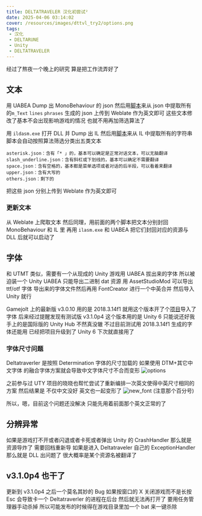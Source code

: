 ```yaml
---
title: DELTATRAVELER 汉化初尝试²
date: 2025-04-06 03:14:02
cover: /resources/images/dttvl_try2/options.png
tags: 
 - 汉化
 - DELTARUNE
 - Unity
 - DELTATRAVELER
---
```


经过了熬夜一个晚上的研究
算是把工作流弄好了

## 文本
用 UABEA Dump 出 MonoBehaviour 的 json
然后用[脚本](https://github.com/UTCLC/DTTVL-Scripts/blob/main/UABEAJsonTextCollect.py)来从 json 中提取所有的```m_Text``` ```lines``` ```phrases```
生成的 json 上传到 Weblate 作为英文即可
这些文本修改了基本不会出现影响游戏的情况
也就不用再加筛选算法了

用 ```ildasm.exe``` 打开 DLL 并 Dump 出 IL
然后用[脚本](https://github.com/UTCLC/DTTVL-Scripts/blob/main/ILStringsExtract.py)来从 IL 中提取所有的字符串
脚本会自动按照算法筛选分类出五类文本
```
asterisk.json：含有「* 」的，基本可以确定是正常对话文本，可以无脑翻译
slash_underline.json：含有斜杠或下划线的，基本可以确定不需要翻译
space.json：含有空格的，基本都是菜单选项或者对话的后半段，可以看着来翻译
upper.json：含有大写的
others.json：剩下的
```
把这些 json 分别上传到 Weblate 作为英文即可

### 更新文本
从 Weblate 上爬取文本
然后同理，用前面的两个脚本把文本分别封回 MonoBehaviour 和 IL 里
再用 ```ilasm.exe``` 和 UABEA 把它们封回对应的资源与 DLL 后就可以启动了

## 字体
和 UTMT 类似，需要有一个从现成的 Unity 游戏用 UABEA 拔出来的字体
所以被迫装一个 Unity
UABEA 只能导出二进制 dat 资源
用 AssetStudioMod 可以导出 ttf/otf 字体
导出来的字体文件然后再用 FontCreator 进行一个中英合并
然后导入 Unity 就行

Gamejolt 上的最新版 v3.0.10 用的是 2018.3.14f1
就用这个版本开了个[项目](https://github.com/UTCLC/DTTVL-FontsUnityProj)导入了字体
后来经过提醒发现有测试版 v3.1.0p4
这个版本用的是 Unity 6
只能说还好我手上的是国际版的 Unity Hub 不然真没辙
不过目前测试用 2018.3.14f1 生成的字体还能用
已经把项目升级到了 Unity 6
下次就直接用了

### 字体尺寸问题
Deltatraverler 是按照 Determination 字体的尺寸加载的
如果使用 DTM+其它中文字体 的融合字体方案就会导致中文字体尺寸不合而变形
![options](./resources/images/dttvl_try2/options.png)

之前参与过 UTY 项目的晓晓也帮忙尝试了重新编排一次英文使得中英尺寸相同的方案
然后结果是
不仅中文没好 英文也一起变形了
![new_font](./resources/images/dttvl_try2/new_font.png)
(注意那个百分号)

所以，嗯，目前这个问题还没解决
只能先用着前面那个英文正常的了

## 分辨异常
如果是游戏打不开或者闪退或者卡死或者弹出 Unity 的 CrashHandler
那么就是资源导炸了 需要回档重新导
如果是进入 Deltatraveler 自己的 ExceptionHandler
那么就是 DLL 出问题了 很大概率是某个资源名被翻译了

## v3.1.0p4 也干了
更新到 v3.1.0p4 之后一个莫名其妙的 Bug
如果按窗口的 X 关闭游戏而不是长按 Esc
会导致卡一个 Deltatraverler 的进程在后台
然后就无法再打开了
要用任务管理器手动杀掉
所以可能发布的时候得在游戏目录里加一个 bat 来一键杀除
